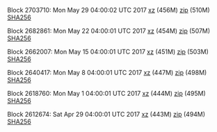 Block 2703710: Mon May 29 04:00:02 UTC 2017 [xz](https://transfer.sh/iDomJ/bootstrap.dat.20170529.tar.xz) (456M) [zip](https://transfer.sh/DCqFc/bootstrap.dat.20170529.zip) (510M) [SHA256](https://transfer.sh/xgKyu/sha256.txt)

Block 2682861: Mon May 22 04:00:01 UTC 2017 [xz](https://transfer.sh/UlsTO/bootstrap.dat.20170522.tar.xz) (454M) [zip](https://transfer.sh/Do5fw/bootstrap.dat.20170522.zip) (507M) [SHA256](https://transfer.sh/dzoTw/sha256.txt)

Block 2662007: Mon May 15 04:00:01 UTC 2017 [xz](https://transfer.sh/Cikih/bootstrap.dat.20170515.tar.xz) (451M) [zip](https://transfer.sh/4bgeY/bootstrap.dat.20170515.zip) (503M) [SHA256](https://transfer.sh/qSSYB/sha256.txt)

Block 2640417: Mon May  8 04:00:01 UTC 2017 [xz](https://transfer.sh/pgTGz/bootstrap.dat.20170508.tar.xz) (447M) [zip](https://transfer.sh/45VVV/bootstrap.dat.20170508.zip) (498M) [SHA256](https://transfer.sh/ds10F/sha256.txt)

Block 2618760: Mon May  1 04:00:01 UTC 2017 [xz](https://transfer.sh/31Uir/bootstrap.dat.20170501.tar.xz) (444M) [zip](https://transfer.sh/fThKZ/bootstrap.dat.20170501.zip) (495M) [SHA256](https://transfer.sh/y8of6/sha256.txt)

Block 2612674: Sat Apr 29 04:00:01 UTC 2017 [xz](https://transfer.sh/iutdw/bootstrap.dat.20170429.tar.xz) (443M) [zip](https://transfer.sh/pPGBH/bootstrap.dat.20170429.zip) (494M) [SHA256](https://transfer.sh/bBPho/sha256.txt)
